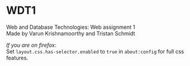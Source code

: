 # WDT1

Web and Database Technologies: Web assignment 1\
Made by Varun Krishnamoorthy and Tristan Schmidt

*If you are on firefox*:\
Set `layout.css.has-selector.enabled` to `true` in `about:config` for full css features.